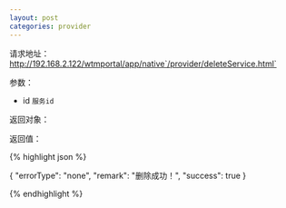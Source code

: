 ```yaml
---
layout: post
categories: provider
---
```

请求地址：http://192.168.2.122/wtmportal/app/native`/provider/deleteService.html`

参数：

- id `服务id`

返回对象：


返回值：

{% highlight json %}

{
    "errorType": "none",
    "remark": "删除成功！",
    "success": true
}

{% endhighlight %}

